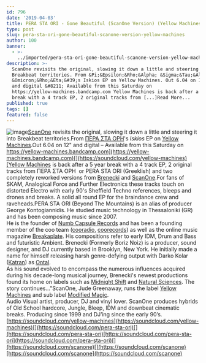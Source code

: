```yaml
---
id: 796
date: '2019-04-03'
title: PERA STA ORI - Gone Beautiful (ScanOne Version) (Yellow Machines) - Loose Lips
type: post
slug: pera-sta-ori-gone-beautiful-scanone-version-yellow-machines
author: 100
banner:
  - >-
    ../imported/pera-sta-ori-gone-beautiful-scanone-version-yellow-machines/image796.jpeg
description: >-
  ScanOne revisits the original, slowing it down a little and steering it into
  Breakbeat territories. From &Pi;&Epsilon;&Rho;&Alpha; &Sigma;&Tau;&Alpha;
  &Omicron;&Rho;&Eta;&#39;s Iskios EP on Yellow Machines. Out 6.04 on 12&quot;
  and digital &#8211; Available from this Saturday on
  https://yellow-machines.bandcamp.com Yellow Machines is back after a 5 year
  break with a 4 track EP, 2 original tracks from [...]Read More...
published: true
tags: []
featured: false
---
```

![image](../../imported/pera-sta-ori-gone-beautiful-scanone-version-yellow-machines/image796.jpeg)[ScanOne](https://scanone.bandcamp.com/) revisits the original, slowing it down a little and steering it into Breakbeat territories.From [ΠΕΡΑ ΣΤΑ ΟΡΗ](https://soundcloud.com/pera-sta-ori)'s _Iskios_ EP on [Yellow Machines](https://yellow-machines.bandcamp.com).Out 6.04 on 12" and digital – Available from this Saturday on [https://yellow-machines.bandcamp.com](https://yellow-machines.bandcamp.com)[](https://soundcloud.com/yellow-machines)[Yellow Machines](https://soundcloud.com/yellow-machines) is back after a 5 year break with a 4 track EP, 2 original tracks from ΠΕΡΑ ΣΤΑ ΟΡΗ  or PERA STA ORI (Greeklish) and two completely reworked versions from [Brenecki](https://www.residentadvisor.net/dj/borisbrenecki) and [ScanOne](https://www.discogs.com/artist/112614-Scanone).For fans of SKAM, Analogical Force and Further Electronics these tracks touch on distorted Electro with early 90's Sheffield Techno references, bleeps and drones and breaks. A solid all round EP for the braindance crew and raveheads.PERA STA ORI (Beyond The Mountains) is an alias of producer George Kontogiannidis. He studied music technology in Thessaloniki (GR) and has been composing music since 2007.  
He is the founder of [Numb Capsule Records](https://numbcapsule.bandcamp.com/) and has been a founding member of the coo team ([cooradio](http://www.cooradio.com/pages/index.php), [coorecords](https://www.discogs.com/label/244160-Coorecords)) as well as the online music magazine [Breakaplate](https://www.facebook.com/breakaplate/). His compositions refer to early IDM, Drum and Bass and futuristic Ambient. Brenecki (Formerly Boriz Noiz) is a producer, sound designer, and DJ currently based in Brooklyn, New York. He initially made a name for himself releasing harsh genre-defying output with Darko Kolar ([Katran](https://soundcloud.com/jezgromusic)) as [Ontal](https://soundcloud.com/ontal).  
As his sound evolved to encompass the numerous influences acquired during his decade-long musical journey, Brenecki's newest productions found its home on labels such as [Midnight Shift](https://soundcloud.com/midnight-shift) and [Natural Sciences](https://www.residentadvisor.net/record-label.aspx?id=12658). The story continues…"ScanOne, Jude Greenaway, runs the label [Yellow Machines](https://yellow-machines.bandcamp.com) and sub label [Modified Magic](https://modifiedmagic.bigcartel.com/).  
Audio Visual artist, producer, DJ and vinyl lover. ScanOne produces hybrids of Old School hardcore, Jungle, Bleep, IDM and downbeat cinematic breaks. Producing since 1999 and DJ’ing since the early 90’s.[](https://soundcloud.com/yellow-machines)[https://soundcloud.com/yellow-machines](https://soundcloud.com/yellow-machines)[](https://soundcloud.com/pera-sta-ori)[](https://soundcloud.com/pera-sta-ori)[https://soundcloud.com/pera-sta-ori](https://soundcloud.com/pera-sta-ori)[](https://soundcloud.com/scanone)[](https://soundcloud.com/scanone)[https://soundcloud.com/scanone](https://soundcloud.com/scanone)
